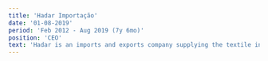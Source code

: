 ```yaml
---
title: 'Hadar Importação'
date: '01-08-2019'
period: 'Feb 2012 - Aug 2019 (7y 6mo)'
position: 'CEO'
text: 'Hadar is an imports and exports company supplying the textile industry in Brazil. I joined the struggling company in 2011 and during my time as CEO, I was able to restructure all of its operations from product lines and suppliers to logistics and fulfillment partners. I also secured R$300k in funding for the growing operations of the company. These changes led the company to an upswing, getting out of the red and reporting over R$1.5m in revenue and 28% net profit in the first year. In the following years, I was responsible for bringing 420+ clients and adding 7 new product lines. I left the company in 2019 to pursue my passion for technology.'
---
```



